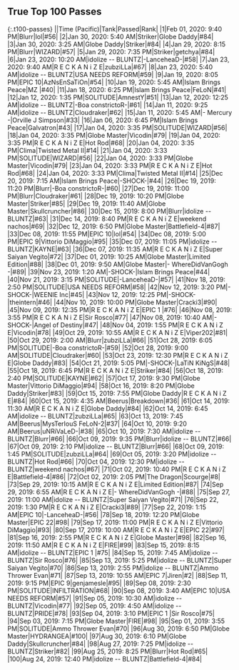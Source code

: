 
## True Top 100 Passes

{:.t100-passes}
||Time (Pacific)|Tank|Passed|Rank|
|1|Feb 01, 2020: 9:40 PM|<span class="blue">Blurr</span>|<span class="blue">lol</span>|#56|
|2|Jan 30, 2020: 5:40 AM|<span class="blue">Striker</span>|<span class="orange">Globe Daddy</span>|#84|
|3|Jan 30, 2020: 3:25 AM|<span class="orange">Globe Daddy</span>|<span class="blue">Striker</span>|#84|
|4|Jan 29, 2020: 8:15 PM|<span class="blue">Blurr</span>|<span class="purple">WIZARD</span>|#57|
|5|Jan 29, 2020: 7:35 PM|<span class="blue">Striker</span>|<span class="red">getchya</span>|#84|
|6|Jan 23, 2020: 10:20 AM|<span class="purple">idolize -- BLUNTZ</span>|<span class="orange">-LanceheaD-</span>|#58|
|7|Jan 23, 2020: 9:40 AM|<span class="red">R E C K A N i Z E</span>|<span class="orange">zubziLLa</span>|#67|
|8|Jan 23, 2020: 5:40 AM|<span class="purple">idolize -- BLUNTZ</span>|<span class="red">USA NEEDS REFORM</span>|#59|
|9|Jan 19, 2020: 8:05 PM|<span class="purple">EPIC 10</span>|<span class="red">AzNsEnSaTiOn</span>|#54|
|10|Jan 19, 2020: 5:45 AM|<span class="blue">Islam Brings Peace</span>|<span class="purple">MZ </span>|#40|
|11|Jan 18, 2020: 6:25 PM|<span class="blue">Islam Brings Peace</span>|<span class="blue">FeLoN</span>|#41|
|12|Jan 12, 2020: 1:35 PM|<span class="purple">SOLITUDE</span>|<span class="purple">AmnestY</span>|#51|
|13|Jan 12, 2020: 12:25 AM|<span class="purple">idolize -- BLUNTZ</span>|<span class="orange">-Boa constrictoR-</span>|#61|
|14|Jan 11, 2020: 9:25 AM|<span class="purple">idolize -- BLUNTZ</span>|<span class="blue">Cloudraker</span>|#62|
|15|Jan 11, 2020: 5:45 AM|<span class="orange">- Mercury -</span>|<span class="orange">Orville J Simpson</span>|#33|
|16|Jan 06, 2020: 6:45 PM|<span class="blue">Islam Brings Peace</span>|<span class="blue">Galvatron</span>|#43|
|17|Jan 04, 2020: 3:35 PM|<span class="purple">SOLITUDE</span>|<span class="purple">WIZARD</span>|#56|
|18|Jan 04, 2020: 3:35 PM|<span class="blue">Globe Master</span>|<span class="blue">Vicodin</span>|#79|
|19|Jan 04, 2020: 3:35 PM|<span class="red">R E C K A N i Z E</span>|<span class="blue">Hot Rod</span>|#68|
|20|Jan 04, 2020: 3:35 PM|<span class="orange">Clima</span>|<span class="purple">Twisted Metal II</span>|#14|
|21|Jan 04, 2020: 3:33 PM|<span class="purple">SOLITUDE</span>|<span class="purple">WIZARD</span>|#56|
|22|Jan 04, 2020: 3:33 PM|<span class="blue">Globe Master</span>|<span class="blue">Vicodin</span>|#79|
|23|Jan 04, 2020: 3:33 PM|<span class="red">R E C K A N i Z E</span>|<span class="blue">Hot Rod</span>|#68|
|24|Jan 04, 2020: 3:33 PM|<span class="orange">Clima</span>|<span class="purple">Twisted Metal II</span>|#14|
|25|Dec 20, 2019: 7:15 AM|<span class="blue">Islam Brings Peace</span>|<span class="purple">-SHOCK-</span>|#44|
|26|Dec 19, 2019: 11:20 PM|<span class="blue">Blurr</span>|<span class="orange">-Boa constrictoR-</span>|#60|
|27|Dec 19, 2019: 11:00 PM|<span class="blue">Blurr</span>|<span class="blue">Cloudraker</span>|#61|
|28|Dec 19, 2019: 10:20 PM|<span class="blue">Globe Master</span>|<span class="blue">Striker</span>|#85|
|29|Dec 19, 2019: 11:40 AM|<span class="blue">Globe Master</span>|<span class="blue">Skullcruncher</span>|#86|
|30|Dec 15, 2019: 8:00 PM|<span class="blue">Blurr</span>|<span class="purple">idolize -- BLUNTZ</span>|#63|
|31|Dec 14, 2019: 8:40 PM|<span class="red">R E C K A N i Z E</span>|<span class="orange">weekend nachos</span>|#69|
|32|Dec 12, 2019: 6:50 PM|<span class="blue">Globe Master</span>|<span class="purple">Battlefield-4</span>|#87|
|33|Dec 08, 2019: 11:55 PM|<span class="purple">EPIC 10</span>|<span class="blue">lol</span>|#54|
|34|Dec 08, 2019: 5:00 PM|<span class="purple">EPIC 9</span>|<span class="orange">Vittorio DiMaggio</span>|#95|
|35|Dec 07, 2019: 11:05 PM|<span class="purple">idolize -- BLUNTZ</span>|<span class="purple">KAYNE</span>|#63|
|36|Dec 07, 2019: 11:35 AM|<span class="red">R E C K A N i Z E</span>|<span class="red">Super Saiyan Vegito</span>|#72|
|37|Dec 01, 2019: 10:25 AM|<span class="blue">Globe Master</span>|<span class="orange">Limited Edition</span>|#88|
|38|Dec 01, 2019: 9:50 AM|<span class="blue">Globe Master</span>|<span class="purple">- WhereDidVanGogh -</span>|#89|
|39|Nov 23, 2019: 1:20 AM|<span class="purple">-SHOCK-</span>|<span class="blue">Islam Brings Peace</span>|#44|
|40|Nov 21, 2019: 3:15 PM|<span class="purple">SOLITUDE</span>|<span class="orange">-LanceheaD-</span>|#57|
|41|Nov 18, 2019: 2:50 PM|<span class="purple">SOLITUDE</span>|<span class="red">USA NEEDS REFORM</span>|#58|
|42|Nov 12, 2019: 3:20 PM|<span class="purple">-SHOCK-</span>|<span class="orange">WEENIE Inc</span>|#45|
|43|Nov 12, 2019: 12:25 PM|<span class="purple">-SHOCK-</span>|<span class="red">theintern</span>|#46|
|44|Nov 10, 2019: 10:00 PM|<span class="blue">Globe Master</span>|<span class="purple">Cracki3</span>|#90|
|45|Nov 09, 2019: 12:35 PM|<span class="red">R E C K A N i Z E</span>|<span class="purple">EPIC 1 </span>|#76|
|46|Nov 08, 2019: 3:55 PM|<span class="red">R E C K A N i Z E</span>|<span class="red">Sir Rosco</span>|#77|
|47|Nov 08, 2019: 10:40 AM|<span class="purple">-SHOCK-</span>|<span class="purple">Angel of Destiny</span>|#47|
|48|Nov 04, 2019: 1:55 PM|<span class="red">R E C K A N i Z E</span>|<span class="blue">Vicodin</span>|#78|
|49|Oct 29, 2019: 10:55 AM|<span class="red">R E C K A N i Z E</span>|<span class="red">Viper202</span>|#81|
|50|Oct 29, 2019: 2:00 AM|<span class="blue">Blurr</span>|<span class="orange">zubziLLa</span>|#66|
|51|Oct 28, 2019: 6:05 PM|<span class="purple">SOLITUDE</span>|<span class="orange">-Boa constrictoR-</span>|#59|
|52|Oct 28, 2019: 9:00 AM|<span class="purple">SOLITUDE</span>|<span class="blue">Cloudraker</span>|#60|
|53|Oct 23, 2019: 12:30 PM|<span class="red">R E C K A N i Z E</span>|<span class="orange">Globe Daddy</span>|#83|
|54|Oct 21, 2019: 5:05 PM|<span class="purple">-SHOCK-</span>|<span class="blue">LaTiN KiNgS</span>|#48|
|55|Oct 18, 2019: 6:45 PM|<span class="red">R E C K A N i Z E</span>|<span class="blue">Striker</span>|#84|
|56|Oct 18, 2019: 2:40 PM|<span class="purple">SOLITUDE</span>|<span class="purple">KAYNE</span>|#62|
|57|Oct 17, 2019: 9:30 PM|<span class="blue">Globe Master</span>|<span class="orange">Vittorio DiMaggio</span>|#94|
|58|Oct 16, 2019: 8:20 PM|<span class="orange">Globe Daddy</span>|<span class="blue">Striker</span>|#83|
|59|Oct 15, 2019: 7:55 PM|<span class="orange">Globe Daddy</span>|<span class="red">R E C K A N i Z E</span>|#84|
|60|Oct 15, 2019: 4:35 AM|<span class="purple">Beerus</span>|<span class="blue">Breakdown</span>|#36|
|61|Oct 14, 2019: 11:30 AM|<span class="red">R E C K A N i Z E</span>|<span class="orange">Globe Daddy</span>|#84|
|62|Oct 14, 2019: 6:45 AM|<span class="purple">idolize -- BLUNTZ</span>|<span class="orange">zubziLLa</span>|#65|
|63|Oct 13, 2019: 7:45 AM|<span class="purple">Beerus</span>|<span class="purple">MysTerIouS FeLoN-2</span>|#37|
|64|Oct 10, 2019: 9:20 AM|<span class="purple">Beerus</span>|<span class="red">uNRiVaLeD-</span>|#38|
|65|Oct 10, 2019: 7:30 AM|<span class="purple">idolize -- BLUNTZ</span>|<span class="blue">Blurr</span>|#66|
|66|Oct 09, 2019: 9:35 PM|<span class="blue">Blurr</span>|<span class="purple">idolize -- BLUNTZ</span>|#66|
|67|Oct 09, 2019: 2:10 PM|<span class="purple">idolize -- BLUNTZ</span>|<span class="blue">Blurr</span>|#66|
|68|Oct 09, 2019: 1:45 PM|<span class="purple">SOLITUDE</span>|<span class="orange">zubziLLa</span>|#64|
|69|Oct 05, 2019: 3:20 PM|<span class="purple">idolize -- BLUNTZ</span>|<span class="blue">Hot Rod</span>|#66|
|70|Oct 04, 2019: 12:30 PM|<span class="purple">idolize -- BLUNTZ</span>|<span class="orange">weekend nachos</span>|#67|
|71|Oct 02, 2019: 10:40 PM|<span class="red">R E C K A N i Z E</span>|<span class="purple">Battlefield-4</span>|#86|
|72|Oct 02, 2019: 2:05 PM|<span class="purple">The Dragon</span>|<span class="blue">Scourge</span>|#8|
|73|Sep 29, 2019: 10:15 AM|<span class="red">R E C K A N i Z E</span>|<span class="orange">Limited Edition</span>|#87|
|74|Sep 29, 2019: 6:55 AM|<span class="red">R E C K A N i Z E</span>|<span class="purple">- WhereDidVanGogh -</span>|#88|
|75|Sep 27, 2019: 11:00 AM|<span class="purple">idolize -- BLUNTZ</span>|<span class="red">Super Saiyan Vegito</span>|#71|
|76|Sep 22, 2019: 1:30 PM|<span class="red">R E C K A N i Z E</span>|<span class="purple">Cracki3</span>|#89|
|77|Sep 22, 2019: 1:15 AM|<span class="purple">EPIC 10</span>|<span class="orange">-LanceheaD-</span>|#56|
|78|Sep 18, 2019: 12:20 PM|<span class="blue">Globe Master</span>|<span class="purple">EPIC 22</span>|#98|
|79|Sep 17, 2019: 11:00 PM|<span class="red">R E C K A N i Z E</span>|<span class="orange">Vittorio DiMaggio</span>|#93|
|80|Sep 17, 2019: 10:00 AM|<span class="red">R E C K A N i Z E</span>|<span class="purple">EPIC 22</span>|#97|
|81|Sep 16, 2019: 2:55 PM|<span class="red">R E C K A N i Z E</span>|<span class="blue">Globe Master</span>|#98|
|82|Sep 16, 2019: 11:50 AM|<span class="red">R E C K A N i Z E</span>|<span class="orange">FIRE</span>|#99|
|83|Sep 15, 2019: 8:15 AM|<span class="purple">idolize -- BLUNTZ</span>|<span class="purple">EPIC 1 </span>|#75|
|84|Sep 15, 2019: 7:45 AM|<span class="purple">idolize -- BLUNTZ</span>|<span class="red">Sir Rosco</span>|#76|
|85|Sep 13, 2019: 5:25 PM|<span class="blue">idolize -- BLUNTZ</span>|<span class="red">Super Saiyan Vegito</span>|#70|
|86|Sep 13, 2019: 2:55 PM|<span class="blue">idolize -- BLUNTZ</span>|<span class="purple">Ammo Thrower Evan</span>|#71|
|87|Sep 13, 2019: 10:55 AM|<span class="purple">EPIC 7</span>|<span class="red">Jiren</span>|#2|
|88|Sep 11, 2019: 9:15 PM|<span class="purple">EPIC 9</span>|<span class="orange">genjamesle</span>|#95|
|89|Sep 08, 2019: 2:30 PM|<span class="purple">SOLITUDE</span>|<span class="red">INFILTRATION</span>|#68|
|90|Sep 08, 2019: 3:40 AM|<span class="purple">EPIC 10</span>|<span class="red">USA NEEDS REFORM</span>|#57|
|91|Sep 05, 2019: 10:30 AM|<span class="purple">idolize -- BLUNTZ</span>|<span class="blue">Vicodin</span>|#77|
|92|Sep 05, 2019: 4:50 AM|<span class="purple">idolize -- BLUNTZ</span>|<span class="red">PRIDE</span>|#78|
|93|Sep 04, 2019: 3:10 PM|<span class="purple">EPIC 1 </span>|<span class="red">Sir Rosco</span>|#75|
|94|Sep 03, 2019: 7:15 PM|<span class="blue">Globe Master</span>|<span class="orange">FIRE</span>|#98|
|95|Sep 01, 2019: 3:55 PM|<span class="purple">SOLITUDE</span>|<span class="purple">Ammo Thrower Evan</span>|#70|
|96|Aug 30, 2019: 6:50 PM|<span class="blue">Globe Master</span>|<span class="red">HYDRANGEA</span>|#100|
|97|Aug 30, 2019: 6:10 PM|<span class="orange">Globe Daddy</span>|<span class="blue">Skullcruncher</span>|#84|
|98|Aug 27, 2019: 7:25 PM|<span class="purple">idolize -- BLUNTZ</span>|<span class="blue">Striker</span>|#82|
|99|Aug 25, 2019: 8:25 PM|<span class="blue">Blurr</span>|<span class="blue">Hot Rod</span>|#65|
|100|Aug 24, 2019: 12:40 PM|<span class="purple">idolize -- BLUNTZ</span>|<span class="purple">Battlefield-4</span>|#84|

